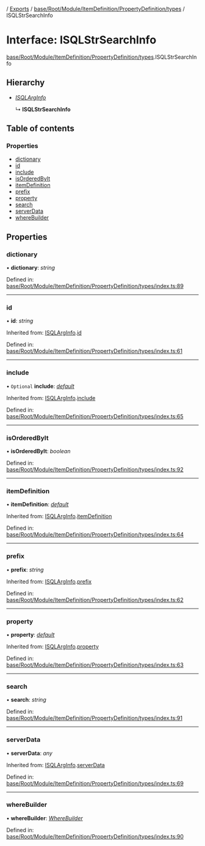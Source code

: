 [](../README.md) / [Exports](../modules.md) / [base/Root/Module/ItemDefinition/PropertyDefinition/types](../modules/base_root_module_itemdefinition_propertydefinition_types.md) / ISQLStrSearchInfo

# Interface: ISQLStrSearchInfo

[base/Root/Module/ItemDefinition/PropertyDefinition/types](../modules/base_root_module_itemdefinition_propertydefinition_types.md).ISQLStrSearchInfo

## Hierarchy

* [*ISQLArgInfo*](base_root_module_itemdefinition_propertydefinition_types.isqlarginfo.md)

  ↳ **ISQLStrSearchInfo**

## Table of contents

### Properties

- [dictionary](base_root_module_itemdefinition_propertydefinition_types.isqlstrsearchinfo.md#dictionary)
- [id](base_root_module_itemdefinition_propertydefinition_types.isqlstrsearchinfo.md#id)
- [include](base_root_module_itemdefinition_propertydefinition_types.isqlstrsearchinfo.md#include)
- [isOrderedByIt](base_root_module_itemdefinition_propertydefinition_types.isqlstrsearchinfo.md#isorderedbyit)
- [itemDefinition](base_root_module_itemdefinition_propertydefinition_types.isqlstrsearchinfo.md#itemdefinition)
- [prefix](base_root_module_itemdefinition_propertydefinition_types.isqlstrsearchinfo.md#prefix)
- [property](base_root_module_itemdefinition_propertydefinition_types.isqlstrsearchinfo.md#property)
- [search](base_root_module_itemdefinition_propertydefinition_types.isqlstrsearchinfo.md#search)
- [serverData](base_root_module_itemdefinition_propertydefinition_types.isqlstrsearchinfo.md#serverdata)
- [whereBuilder](base_root_module_itemdefinition_propertydefinition_types.isqlstrsearchinfo.md#wherebuilder)

## Properties

### dictionary

• **dictionary**: *string*

Defined in: [base/Root/Module/ItemDefinition/PropertyDefinition/types/index.ts:89](https://github.com/onzag/itemize/blob/28218320/base/Root/Module/ItemDefinition/PropertyDefinition/types/index.ts#L89)

___

### id

• **id**: *string*

Inherited from: [ISQLArgInfo](base_root_module_itemdefinition_propertydefinition_types.isqlarginfo.md).[id](base_root_module_itemdefinition_propertydefinition_types.isqlarginfo.md#id)

Defined in: [base/Root/Module/ItemDefinition/PropertyDefinition/types/index.ts:61](https://github.com/onzag/itemize/blob/28218320/base/Root/Module/ItemDefinition/PropertyDefinition/types/index.ts#L61)

___

### include

• `Optional` **include**: [*default*](../classes/base_root_module_itemdefinition_include.default.md)

Inherited from: [ISQLArgInfo](base_root_module_itemdefinition_propertydefinition_types.isqlarginfo.md).[include](base_root_module_itemdefinition_propertydefinition_types.isqlarginfo.md#include)

Defined in: [base/Root/Module/ItemDefinition/PropertyDefinition/types/index.ts:65](https://github.com/onzag/itemize/blob/28218320/base/Root/Module/ItemDefinition/PropertyDefinition/types/index.ts#L65)

___

### isOrderedByIt

• **isOrderedByIt**: *boolean*

Defined in: [base/Root/Module/ItemDefinition/PropertyDefinition/types/index.ts:92](https://github.com/onzag/itemize/blob/28218320/base/Root/Module/ItemDefinition/PropertyDefinition/types/index.ts#L92)

___

### itemDefinition

• **itemDefinition**: [*default*](../classes/base_root_module_itemdefinition.default.md)

Inherited from: [ISQLArgInfo](base_root_module_itemdefinition_propertydefinition_types.isqlarginfo.md).[itemDefinition](base_root_module_itemdefinition_propertydefinition_types.isqlarginfo.md#itemdefinition)

Defined in: [base/Root/Module/ItemDefinition/PropertyDefinition/types/index.ts:64](https://github.com/onzag/itemize/blob/28218320/base/Root/Module/ItemDefinition/PropertyDefinition/types/index.ts#L64)

___

### prefix

• **prefix**: *string*

Inherited from: [ISQLArgInfo](base_root_module_itemdefinition_propertydefinition_types.isqlarginfo.md).[prefix](base_root_module_itemdefinition_propertydefinition_types.isqlarginfo.md#prefix)

Defined in: [base/Root/Module/ItemDefinition/PropertyDefinition/types/index.ts:62](https://github.com/onzag/itemize/blob/28218320/base/Root/Module/ItemDefinition/PropertyDefinition/types/index.ts#L62)

___

### property

• **property**: [*default*](../classes/base_root_module_itemdefinition_propertydefinition.default.md)

Inherited from: [ISQLArgInfo](base_root_module_itemdefinition_propertydefinition_types.isqlarginfo.md).[property](base_root_module_itemdefinition_propertydefinition_types.isqlarginfo.md#property)

Defined in: [base/Root/Module/ItemDefinition/PropertyDefinition/types/index.ts:63](https://github.com/onzag/itemize/blob/28218320/base/Root/Module/ItemDefinition/PropertyDefinition/types/index.ts#L63)

___

### search

• **search**: *string*

Defined in: [base/Root/Module/ItemDefinition/PropertyDefinition/types/index.ts:91](https://github.com/onzag/itemize/blob/28218320/base/Root/Module/ItemDefinition/PropertyDefinition/types/index.ts#L91)

___

### serverData

• **serverData**: *any*

Inherited from: [ISQLArgInfo](base_root_module_itemdefinition_propertydefinition_types.isqlarginfo.md).[serverData](base_root_module_itemdefinition_propertydefinition_types.isqlarginfo.md#serverdata)

Defined in: [base/Root/Module/ItemDefinition/PropertyDefinition/types/index.ts:69](https://github.com/onzag/itemize/blob/28218320/base/Root/Module/ItemDefinition/PropertyDefinition/types/index.ts#L69)

___

### whereBuilder

• **whereBuilder**: [*WhereBuilder*](../classes/database_wherebuilder.wherebuilder.md)

Defined in: [base/Root/Module/ItemDefinition/PropertyDefinition/types/index.ts:90](https://github.com/onzag/itemize/blob/28218320/base/Root/Module/ItemDefinition/PropertyDefinition/types/index.ts#L90)
